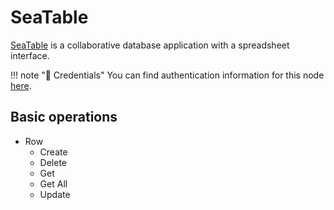# SeaTable

[SeaTable](https://seatable.co) is a collaborative database application with a spreadsheet interface.

!!! note "🔑 Credentials"
    You can find authentication information for this node [here](/workflow/integrations/credentials/seaTable/).


## Basic operations

* Row
    * Create
    * Delete
    * Get
    * Get All
    * Update
